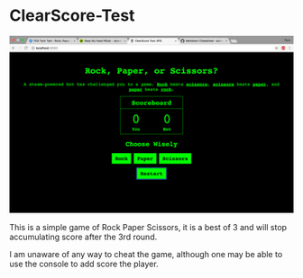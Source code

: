# ClearScore-Test

![image](./public/images/screenshot.png)

This is a simple game of Rock Paper Scissors, it is a best of 3 and will stop accumulating score after the 3rd round.  

I am unaware of any way to cheat the game, although one may be able to use the console to add score the player.  